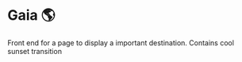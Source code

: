 # Gaia :earth_americas:
Front end for a page to display a important destination. Contains cool sunset transition
